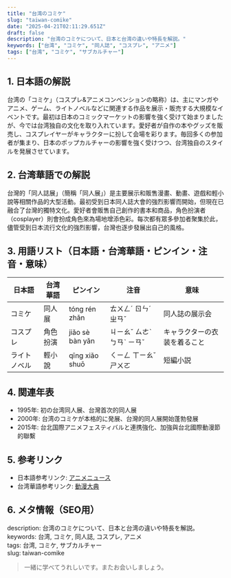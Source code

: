 ```yaml
---
title: "台湾のコミケ"
slug: "taiwan-comike"
date: "2025-04-21T02:11:29.651Z"
draft: false
description: "台湾のコミケについて、日本と台湾の違いや特長を解説。"
keywords: ["台湾", "コミケ", "同人誌", "コスプレ", "アニメ"]
tags: ["台湾", "コミケ", "サブカルチャー"]
---
```


## 1. 日本語の解説  
台湾の「コミケ」（コスプレ&アニメコンベンションの略称）は、主にマンガやアニメ、ゲーム、ライトノベルなどに関連する作品を展示・販売する大規模なイベントです。最初は日本のコミックマーケットの影響を強く受けて始まりましたが、今では台湾独自の文化を取り入れています。愛好者が自作の本やグッズを販売し、コスプレイヤーがキャラクターに扮して会場を彩ります。毎回多くの参加者が集まり、日本のポップカルチャーの影響を強く受けつつ、台湾独自のスタイルを発展させています。

## 2. 台湾華語での解説  
台灣的「同人誌展」（簡稱「同人展」）是主要展示和販售漫畫、動畫、遊戲和輕小說等相關作品的大型活動。最初受到日本同人誌大會的強烈影響而開始，但現在已融合了台灣的獨特文化。愛好者會販售自己創作的書本和商品，角色扮演者（cosplayer）則會扮成角色來為場地增添色彩。每次都有眾多參加者聚集於此，儘管受到日本流行文化的強烈影響，台灣也逐步發展出自己的風格。

## 3. 用語リスト（日本語・台湾華語・ピンイン・注音・意味）  
|日本語|台湾華語|ピンイン|注音|意味|
|---|---|---|---|---|
|コミケ|同人展|tóng rén zhǎn|ㄊㄨㄥˊ ㄖㄣˊ ㄓㄢˇ|同人誌の展示会|
|コスプレ|角色扮演|jiǎo sè bàn yǎn|ㄐㄧㄠˇ ㄙㄜˋ ㄅㄢˋ ㄧㄢˇ|キャラクターの衣装を着ること|
|ライトノベル|輕小說|qīng xiǎo shuō|ㄑㄧㄥ ㄒㄧㄠˇ ㄕㄨㄛ|短編小説|

## 4. 関連年表  
- 1995年: 初の台湾同人展、台灣首次的同人展  
- 2000年: 台湾のコミケが本格的に発展、台灣的同人展開始蓬勃發展  
- 2015年: 台北国際アニメフェスティバルと連携強化、加強與台北國際動漫節的聯繫

## 5. 参考リンク  
- 日本語参考リンク: [アニメニュース](https://www.animenewsnetwork.com/)  
- 台湾華語参考リンク: [動漫大典](https://www.acggamer.com.tw/)

## 6. メタ情報（SEO用）  
description: 台湾のコミケについて、日本と台湾の違いや特長を解説。  
keywords: 台湾, コミケ, 同人誌, コスプレ, アニメ  
tags: 台湾, コミケ, サブカルチャー  
slug: taiwan-comike

> 一緒に学べてうれしいです。またお会いしましょう。